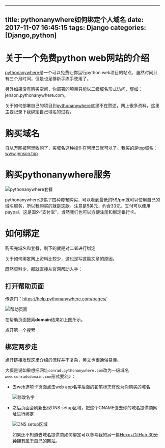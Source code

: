 
---
title: pythonanywhere如何绑定个人域名
date: 2017-11-07 16:45:15
tags: Django
categories: [Django,python]
---

# 关于一个免费python web网站的介绍



[pythonanywhere](www.pythonanywhere.com)是一个可以免费让你运行python web项目的站点，虽然时间只有三个月时间，但是也足够新手练手使用了。

另外如果没有购买空间，你部署的项目只能以二级域名形式访问，譬如：jenson.pythonanywhere.com。

关于如何部署自己的项目到[pythonanywhere](www.pythonanywhere.com)这里不在赘述，网上很多资料，这里主要记录下我绑定自己域名的过程。
<!--more-->

# 购买域名

自从万网被阿里收购了，买域名这种操作在阿里云就可以了。我买的是top域名：www.jenson.top



# 购买pythonanywhere服务

![pythonanywhere套餐](http://othg5ggzi.bkt.clouddn.com/pythonanywhere%E5%A5%97%E9%A4%90.png)

pythonanywhere提供了四种套餐购买，可以看到最低的5$/pm就可以使用自己的域名服务，所以我购买的就是这款。注意是5美元，约合33元。支付可以使用paypal，这是国外“支付宝”，当然我们也可以方便注册和绑定银行卡。

# 如何绑定

购买完域名和套餐，剩下的就是对二者进行绑定

关于如何绑定网上资料比较少，这也是写这篇文章的原因。

既然资料少，那就直接从官网帮助入手：

## 打开帮助页面

传送门：https://help.pythonanywhere.com/pages/

![帮助页面](http://othg5ggzi.bkt.clouddn.com/help%20domail.png)

在帮助页面搜索**domain**结果如上图所示。

点开第一个搜索

## 绑定两步走

点开链接发现这里介绍的流程并不复杂，英文也很通俗易懂。

大概是说如果想把网址`conrad.pythonanywhere.com`改为一级域名`www.conradsdomain.com`形式要2步：

- 去web选项卡页面点击web app名字后面的铅笔标志修改为你购买的域名

  ![修改名字](http://othg5ggzi.bkt.clouddn.com/pythonanywhere%20pencil.png)

- 之后页面会刷新出现DNS setup区域，把这个CNAME值去你的域名提供商网址进行绑定

  ![DNS setup区域](http://othg5ggzi.bkt.clouddn.com/pythonanywhere%20dns%20setup.png)

  如果还不知道去域名提供商如何绑定可以参考我的另一篇[Hexo+GitHub 30分钟拥有属于自己的网站](http://www.jenson.top/post/9/#域名dns解析)。

  ​

